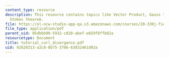 ```yaml
---
content_type: resource
description: This resource contains topics like Vector Product, Gauss theorem and
  Stokes theorem.
file: https://ol-ocw-studio-app-qa.s3.amazonaws.com/courses/20-330j-fields-forces-and-flows-in-biological-systems-spring-2007/92620313a2c88b75376663832461d92a_tutorial_curl_divergence.pdf
file_type: application/pdf
parent_uid: 85dbbb99-5932-c820-abef-e659f8ffb82a
resourcetype: Document
title: tutorial_curl_divergence.pdf
uid: 92620313-a2c8-8b75-3766-63832461d92a
---
```

